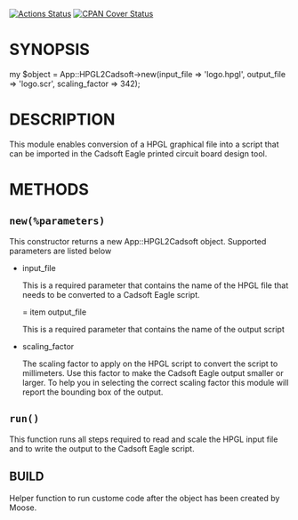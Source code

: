 [![Actions Status](https://github.com/hollie/app-hpgl2cadsoft-perl/workflows/CI%20on%20master/badge.svg)](https://github.com/hollie/app-hpgl2cadsoft-perl/actions)
[![CPAN Cover Status](https://cpancoverbadge.perl-services.de/App-HPGL2Cadsoft-0.01)](https://cpancoverbadge.perl-services.de/App-HPGL2Cadsoft-0.01)

# SYNOPSIS

my $object = App::HPGL2Cadsoft->new(input\_file => 'logo.hpgl', output\_file => 'logo.scr', scaling\_factor => 342);

# DESCRIPTION

This module enables conversion of a HPGL graphical file into a script that can be imported
in the Cadsoft Eagle printed circuit board design tool.

# METHODS

## `new(%parameters)`

This constructor returns a new App::HPGL2Cadsoft object. Supported parameters are listed below

- input\_file

    This is a required parameter that contains the name of the HPGL file that needs to be converted to a Cadsoft Eagle script.

    &#x3d; item output\_file

    This is a required parameter that contains the name of the output script

- scaling\_factor

    The scaling factor to apply on the HPGL script to convert the script to millimeters. Use this factor to make the
    Cadsoft Eagle output smaller or larger.
    To help you in selecting the correct scaling factor this module will report the bounding box of the output.

## `run()`

This function runs all steps required to read and scale the HPGL input file and to write the output to the 
Cadsoft Eagle script.

## BUILD

Helper function to run custome code after the object has been created by Moose.
